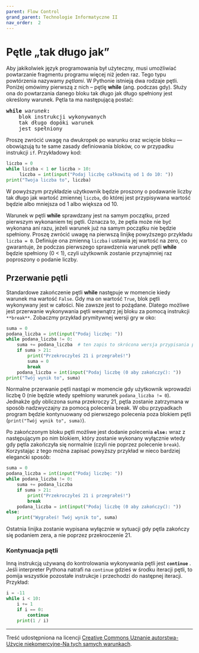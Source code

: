 ```yaml
---
parent: Flow Control
grand_parent: Technologie Informatyczne II
nav_order:  2
---
```


# Pętle „tak długo jak”

Aby jakikolwiek język programowania był użyteczny, musi umożliwiać powtarzanie fragmentu programu więcej niż jeden raz. Tego typu powtórzenia nazywamy _pętlami_. W Pythonie istnieją dwa rodzaje pętli. Poniżej omówimy pierwszą z nich – pętlę **while** (ang. podczas gdy). Służy ona do powtarzania danego bloku tak długo jak długo spełniony jest określony warunek. Pętla ta ma następującą postać:

<pre>
<b>while</b> <i>warunek</i><b>:</b>
    blok instrukcji wykonywanych  
    tak długo dopóki warunek  
    jest spełniony
</pre>

Proszę zwrócić uwagę na dwukropek po warunku oraz wcięcie bloku — obowiązują tu te same zasady definiowania bloków, co w przypadku instrukcji `if`. Przykładowy kod:

```python
liczba = 0
while liczba < 1 or liczba > 10:
     liczba = int(input("Podaj liczbę całkowitą od 1 do 10: "))
print("Twoja liczba to", liczba)
```
W powyższym przykładzie użytkownik będzie proszony o podawanie liczby tak długo jak wartość zmiennej `liczba`, do której jest przypisywana wartość będzie albo mniejsza od 1 albo większa od 10.

Warunek w pętli **while** sprawdzany jest na samym początku, przed pierwszym wykonaniem tej pętli. Oznacza to, że pętla może nie być wykonana ani razu, jeżeli warunek już na samym początku nie będzie spełniony. Proszę zwrócić uwagę na pierwszą linijkę powyższego przykładu `liczba = 0`. Definiuje ona zmienną `liczba` i ustawia jej wartość na zero, co gwarantuje, że podczas pierwszego sprawdzenia warunek pętli **while** będzie spełniony (0 < 1), czyli użytkownik zostanie przynajmniej raz poproszony o podanie liczby.

## Przerwanie pętli

Standardowe zakończenie pętli **while** następuje w momencie kiedy warunek ma wartość `False`. Gdy ma on wartość `True`, blok pętli wykonywany jest w całości. Nie zawsze jest to pożądane. Dlatego możliwe jest przerwanie wykonywania pętli wewnątrz jej bloku za pomocą instrukcji `**break**`. Zobaczmy przykład prymitywnej wersji gry w oko:

```python
suma = 0  
podana_liczba = int(input("Podaj liczbę: "))  
while podana_liczba != 0:  
    suma += podana_liczba  # ten zapis to skrócona wersja przypisania postaci suma += suma + podana_liczba
    if suma > 21:  
        print("Przekroczyłeś 21 i przegrałeś!")  
        suma = 0  
        break  
    podana_liczba = int(input("Podaj liczbę (0 aby zakończyć): "))  
print("Twój wynik to", suma)
```

Normalne przerwanie pętli nastąpi w momencie gdy użytkownik wprowadzi liczbę 0 (nie będzie wtedy spełniony warunek `podana_liczba != 0`). Jednakże gdy obliczona suma przekroczy 21, pętla zostanie zatrzymana w sposób nadzwyczajny za pomocą polecenia break. W obu przypadkach program będzie kontynuowany od pierwszego polecenia poza blokiem pętli (`print("Twój wynik to", suma)`).

Po zakończonym bloku pętli możliwe jest dodanie polecenia **`else:`** wraz z następującym po nim blokiem, który zostanie wykonany wyłącznie wtedy gdy pętla zakończyła się normalnie (czyli nie poprzez polecenie `break`). Korzystając z tego można zapisać powyższy przykład w nieco bardziej elegancki sposób:

```python
suma = 0  
podana_liczba = int(input("Podaj liczbę: "))  
while podana_liczba != 0:  
    suma += podana_liczba  
    if suma > 21:  
        print("Przekroczyłeś 21 i przegrałeś!")  
        break  
    podana_liczba = int(input("Podaj liczbę (0 aby zakończyć): "))  
else:  
    print("Wygrałeś! Twój wynik to", suma)
```

Ostatnia linijka zostanie wypisana wyłącznie w sytuacji gdy pętla zakończy się podaniem zera, a nie poprzez przekroczenie 21.

### Kontynuacja pętli

Inną instrukcją używaną do kontrolowania wykonywania pętli jest **`continue`** . Jeśli interpreter Pythona natrafi na `continue` gdzieś w środku iteracji pętli, to pomija wszystkie pozostałe instrukcje i przechodzi do następnej iteracji. Przykład:

```python
i = -11  
while i < 10:  
    i += 1  
    if i == 0:  
        continue  
    print(1 / i)
```

---

Treść udostępniona na licencji [Creative Commons Uznanie autorstwa-Użycie niekomercyjne-Na tych samych warunkach](https://creativecommons.org/licenses/by-nc-sa/4.0/deed.pl).
